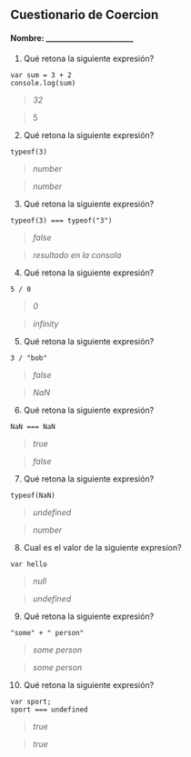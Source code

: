 ## Cuestionario de Coercion
#### Nombre: _______________________

1. Qué retona la siguiente expresión?
```
var sum = 3 + 2
console.log(sum)
```

> _32_

> 5
2. Qué retona la siguiente expresión?
```
typeof(3)
```

> _number_

> _number_

3. Qué retona la siguiente expresión?
```
typeof(3) === typeof("3")
```

> _false_

> _resultado en la consola_

4. Qué retona la siguiente expresión?
```
5 / 0
```

> _0_

> _infinity_

5. Qué retona la siguiente expresión?
```
3 / "bob"
```

> _false_

> _NaN_

6. Qué retona la siguiente expresión?
```
NaN === NaN
```

> _true_

> _false_

7. Qué retona la siguiente expresión?
```
typeof(NaN)
```

> _undefined_

> _number_

8. Cual es el valor de la siguiente expresion?
```
var hello
```

> _null_

> _undefined_

9. Qué retona la siguiente expresión?
```
"some" + " person"
```

> _some person_

> _some person_

10. Qué retona la siguiente expresión?
```
var sport; 
sport === undefined
```

> _true_

> _true_


